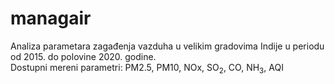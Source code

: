 # managair
Analiza parametara zagađenja vazduha u velikim gradovima Indije u periodu od 2015. do polovine 2020. godine.<br>
Dostupni mereni parametri: PM2.5, PM10, NOx, SO<sub>2</sub>, CO, NH<sub>3</sub>, AQI
